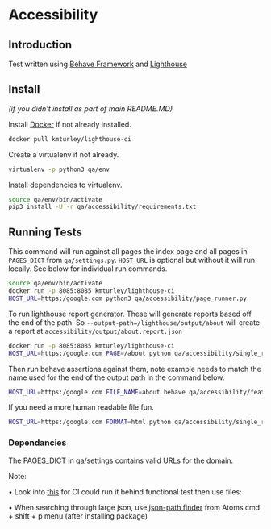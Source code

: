 # Accessibility

## Introduction

Test written using [Behave Framework](http://pythonhosted.org/behave/) and
[Lighthouse](https://github.com/GoogleChrome/lighthouse)


## Install

*(if you didn't install as part of main README.MD)*

Install [Docker](https://store.docker.com/editions/community/docker-ce-desktop-mac) if not
already installed.

```bash
docker pull kmturley/lighthouse-ci
```

Create a virtualenv if not already.

```bash
virtualenv -p python3 qa/env
```

Install dependencies to virtualenv.

```bash
source qa/env/bin/activate
pip3 install -U -r qa/accessibility/requirements.txt
```


## Running Tests

This command will run against all pages the index page and all pages in
`PAGES_DICT` from `qa/settings.py`. `HOST_URL` is optional but without
it will run locally. See below for individual run commands.

```bash
source qa/env/bin/activate
docker run -p 8085:8085 kmturley/lighthouse-ci
HOST_URL=https:/google.com python3 qa/accessibility/page_runner.py
```

To run lighthouse report generator. These will generate reports based off the end of the path. So ```--output-path=/lighthouse/output/about``` will create a report at ```accessibility/output/about.report.json```

```bash
docker run -p 8085:8085 kmturley/lighthouse-ci
HOST_URL=https:/google.com PAGE=/about python qa/accessibility/single_run.py
```

Then run behave assertions against them, note example needs to match the name used for the end of the output path in the command below.

```bash
HOST_URL=https:/google.com FILE_NAME=about behave qa/accessibility/features
```

If you need a more human readable file fun.

```bash
HOST_URL=https:/google.com FORMAT=html python qa/accessibility/single_run.py
```


### Dependancies

The PAGES_DICT in qa/settings contains valid URLs for the domain.

Note:

• Look into [this](https://sites.google.com/a/chromium.org/chromedriver/logging/performance-log)
  for CI could run it behind functional test then use files:

• When searching through large json, use
  [json-path finder](https://atom.io/packages/json-path-finder) from Atoms cmd + shift + p
  menu (after installing package)
